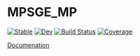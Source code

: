 # MPSGE_MP

[![Stable](https://img.shields.io/badge/docs-stable-blue.svg)](https://mitchphillipson.github.io/MPSGE_MP.jl/stable/)
[![Dev](https://img.shields.io/badge/docs-dev-blue.svg)](https://mitchphillipson.github.io/MPSGE_MP.jl/dev/)
[![Build Status](https://github.com/mitchphillipson/MPSGE_MP.jl/actions/workflows/CI.yml/badge.svg?branch=main)](https://github.com/mitchphillipson/MPSGE_MP.jl/actions/workflows/CI.yml?query=branch%3Amain)
[![Coverage](https://codecov.io/gh/mitchphillipson/MPSGE_MP.jl/branch/master/graph/badge.svg)](https://codecov.io/gh/mitchphillipson/MPSGE_MP.jl)


[Documenation](https://mitchphillipson.github.io/MPSGE_MP.jl/dev/)
